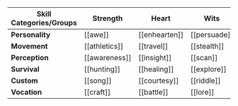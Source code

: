 | **Skill Categories**/Groups | **Strength**  | **Heart**     | **Wits**     |
| --------------------------- | ------------- | ------------- | ------------ |
| **Personality**             | [[awe]]       | [[enhearten]] | [[persuade]] |
| **Movement**                | [[athletics]] | [[travel]]    | [[stealth]]  |
| **Perception**              | [[awareness]] | [[insight]]   | [[scan]]     |
| **Survival**                | [[hunting]]   | [[healing]]   | [[explore]]  |
| **Custom**                  | [[song]]      | [[courtesy]]  | [[riddle]]   |
| **Vocation**                | [[craft]]     | [[battle]]    | [[lore]]     |
